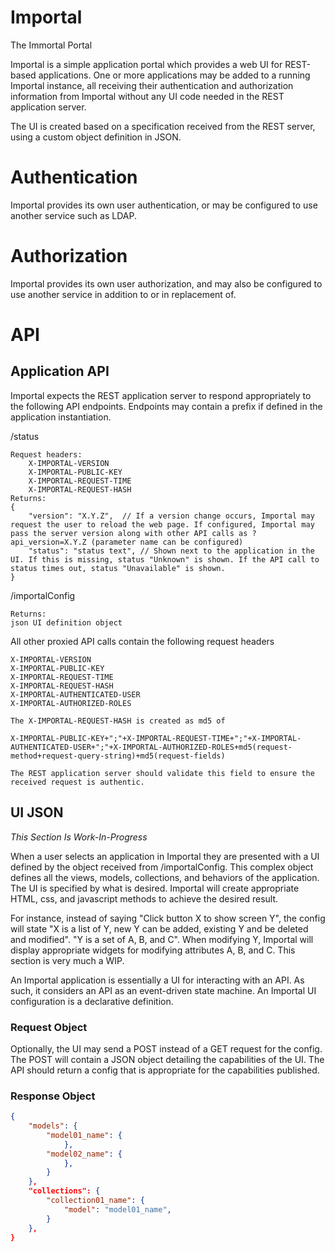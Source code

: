 # Importal
The Immortal Portal

Importal is a simple application portal which provides a web UI for REST-based applications. One or more applications may be added to a running Importal instance, all receiving their authentication and authorization information from Importal without any UI code needed in the REST application server.

The UI is created based on a specification received from the REST server, using a custom object definition in JSON.

# Authentication

Importal provides its own user authentication, or may be configured to use another service such as LDAP.

# Authorization

Importal provides its own user authorization, and may also be configured to use another service in addition to or in replacement of.

# API

## Application API

Importal expects the REST application server to respond appropriately to the following API endpoints. Endpoints may contain a prefix if defined in the application instantiation.

/status

    Request headers:
        X-IMPORTAL-VERSION
        X-IMPORTAL-PUBLIC-KEY
        X-IMPORTAL-REQUEST-TIME
        X-IMPORTAL-REQUEST-HASH
    Returns:
    {
        "version": "X.Y.Z",  // If a version change occurs, Importal may request the user to reload the web page. If configured, Importal may pass the server version along with other API calls as ?api_version=X.Y.Z (parameter name can be configured)
        "status": "status text", // Shown next to the application in the UI. If this is missing, status "Unknown" is shown. If the API call to status times out, status "Unavailable" is shown.
    }

/importalConfig

    Returns:
    json UI definition object

All other proxied API calls contain the following request headers

    X-IMPORTAL-VERSION
    X-IMPORTAL-PUBLIC-KEY
    X-IMPORTAL-REQUEST-TIME
    X-IMPORTAL-REQUEST-HASH
    X-IMPORTAL-AUTHENTICATED-USER
    X-IMPORTAL-AUTHORIZED-ROLES
    
    The X-IMPORTAL-REQUEST-HASH is created as md5 of
    
    X-IMPORTAL-PUBLIC-KEY+";"+X-IMPORTAL-REQUEST-TIME+";"+X-IMPORTAL-AUTHENTICATED-USER+";"+X-IMPORTAL-AUTHORIZED-ROLES+md5(request-method+request-query-string)+md5(request-fields)
    
    The REST application server should validate this field to ensure the received request is authentic.

## UI JSON

_This Section Is Work-In-Progress_

When a user selects an application in Importal they are presented with a UI defined by the object received from /importalConfig. This complex object defines all the views, models, collections, and behaviors of the application. The UI is specified by what is desired. Importal will create appropriate HTML, css, and javascript methods to achieve the desired result.

For instance, instead of saying "Click button X to show screen Y", the config will state "X is a list of Y, new Y can be added, existing Y and be deleted and modified". "Y is a set of A, B, and C". When modifying Y, Importal will display appropriate widgets for modifying attributes A, B, and C. This section is very much a WIP.

An Importal application is essentially a UI for interacting with an API. As such, it considers an API as an event-driven state machine. An Importal UI configuration is a declarative definition.

### Request Object

Optionally, the UI may send a POST instead of a GET request for the config. The POST will contain a JSON object detailing the capabilities of the UI. The API should return a config that is appropriate for the capabilities published.

### Response Object
```json
{
    "models": {
        "model01_name": {
            },
        "model02_name": {
            },
        }
    },
    "collections": {
        "collection01_name": {
            "model": "model01_name",
        }
    },
}
```